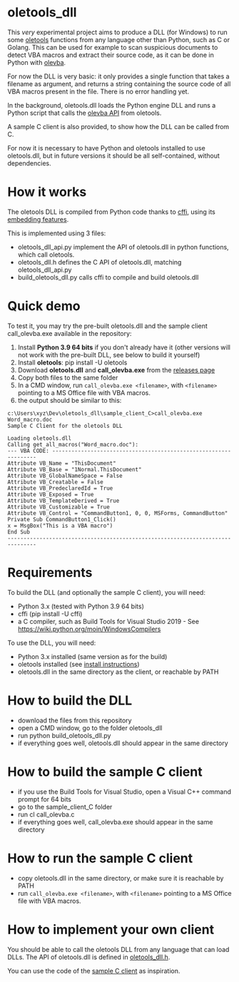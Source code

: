 # oletools_dll
This *very* experimental project aims to produce a DLL (for Windows) 
to run some [oletools](https://github.com/decalage2/oletools) 
functions from any language other than Python, such as C or Golang.
This can be used for example to scan suspicious documents to detect
VBA macros and extract their source code, as it can be done in Python
with [olevba](https://github.com/decalage2/oletools/wiki/olevba).

For now the DLL is very basic: it only provides a single function that
takes a filename as argument, and returns a string containing the source
code of all VBA macros present in the file. There is no error handling yet.

In the background, oletools.dll loads the Python engine DLL and runs a
Python script that calls the [olevba API](https://github.com/decalage2/oletools/wiki/olevba#how-to-use-olevba-in-python-applications) 
from oletools.

A sample C client is also provided, to show how the DLL can be called from C.

For now it is necessary to have Python and oletools installed to use oletools.dll, 
but in future versions it should be all self-contained, without dependencies.

# How it works

The oletools DLL is compiled from Python code thanks to 
[cffi](https://cffi.readthedocs.io/en/latest/), using its 
[embedding features](https://cffi.readthedocs.io/en/latest/embedding.html).

This is implemented using 3 files:
- oletools_dll_api.py implement the API of oletools.dll in python functions,
  which call oletools.
- oletools_dll.h defines the C API of oletools.dll, matching oletools_dll_api.py
- build_oletools_dll.py calls cffi to compile and build oletools.dll

# Quick demo

To test it, you may try the pre-built oletools.dll and the sample client
call_olevba.exe available in the repository:
1. Install **Python 3.9 64 bits** if you don't already have it 
   (other versions will not work with the pre-built DLL, 
   see below to build it yourself)
2. Install **oletools**: pip install -U oletools
3. Download **oletools.dll** and **call_olevba.exe** from the 
   [releases page](https://github.com/decalage2/oletools_dll/releases/tag/v0.0.1-alpha)
4. Copy both files to the same folder
5. In a CMD window, run `call_olevba.exe <filename>`, with `<filename>` pointing to a MS Office file
  with VBA macros.
6. the output should be similar to this:

```
c:\Users\xyz\Dev\oletools_dll\sample_client_C>call_olevba.exe Word_macro.doc
Sample C Client for the oletools DLL

Loading oletools.dll
Calling get_all_macros("Word_macro.doc"):
--- VBA CODE: -----------------------------------------------------------------
Attribute VB_Name = "ThisDocument"
Attribute VB_Base = "1Normal.ThisDocument"
Attribute VB_GlobalNameSpace = False
Attribute VB_Creatable = False
Attribute VB_PredeclaredId = True
Attribute VB_Exposed = True
Attribute VB_TemplateDerived = True
Attribute VB_Customizable = True
Attribute VB_Control = "CommandButton1, 0, 0, MSForms, CommandButton"
Private Sub CommandButton1_Click()
x = MsgBox("This is a VBA macro")
End Sub
-------------------------------------------------------------------------------
```  
  

# Requirements

To build the DLL (and optionally the sample C client), you will need:
- Python 3.x (tested with Python 3.9 64 bits)
- cffi (pip install -U cffi)
- a C compiler, such as Build Tools for Visual Studio 2019 -
  See https://wiki.python.org/moin/WindowsCompilers

To use the DLL, you will need:
- Python 3.x installed (same version as for the build)
- oletools installed (see [install instructions](https://github.com/decalage2/oletools/wiki/Install))
- oletools.dll in the same directory as the client, or reachable by PATH

# How to build the DLL

- download the files from this repository
- open a CMD window, go to the folder oletools_dll
- run python build_oletools_dll.py
- if everything goes well, oletools.dll should appear in the same directory

# How to build the sample C client

- if you use the Build Tools for Visual Studio, open a Visual C++ command 
  prompt for 64 bits
- go to the sample_client_C folder
- run cl call_olevba.c
- if everything goes well, call_olevba.exe should appear in the same directory

# How to run the sample C client

- copy oletools.dll in the same directory, or make sure it is reachable by PATH
- run `call_olevba.exe <filename>`, with `<filename>` pointing to a MS Office file
  with VBA macros.

# How to implement your own client

You should be able to call the oletools DLL from any language that can
load DLLs. The API of oletools.dll is defined in 
[oletools_dll.h](https://github.com/decalage2/oletools_dll/blob/main/oletools_dll/oletools_dll.h).

You can use the code of the 
[sample C client](https://github.com/decalage2/oletools_dll/blob/main/sample_client_C/call_olevba.c) 
as inspiration.